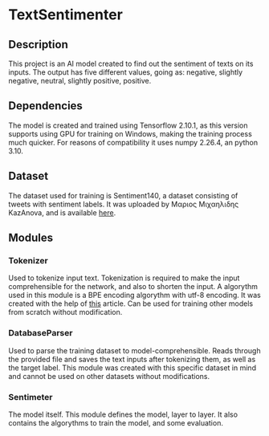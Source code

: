 # TextSentimenter

## Description
This project is an AI model created to find out the sentiment of texts on its inputs. The output has five different values, going as: negative, slightly negative, neutral, slightly positive, positive.
## Dependencies
The model is created and trained using Tensorflow 2.10.1, as this version supports using GPU for training on Windows, making the training process much quicker. For reasons of compatibility it uses numpy 2.26.4, an python 3.10.
## Dataset
The dataset used for training is Sentiment140, a dataset consisting of tweets with sentiment labels. It was uploaded by Μαριος Μιχαηλιδης KazAnova, and is available [here](https://www.kaggle.com/datasets/kazanova/sentiment140/data).
## Modules
### Tokenizer
Used to tokenize input text. Tokenization is required to make the input comprehensible for the network, and also to shorten the input. A algorythm used in this module is a BPE encoding algorythm with utf-8 encoding. It was created with the help of [this](https://medium.com/thedeephub/all-you-need-to-know-about-tokenization-in-llms-7a801302cf54) article.
Can be used for training other models from scratch without modification.
### DatabaseParser
Used to parse the training dataset to model-comprehensible. Reads through the provided file and saves the text inputs after tokenizing them, as well as the target label. This module was created with this specific dataset in mind and cannot be used on other datasets without modifications.
### Sentimeter
The model itself. This module defines the model, layer to layer. It also contains the algorythms to train the model, and some evaluation.
